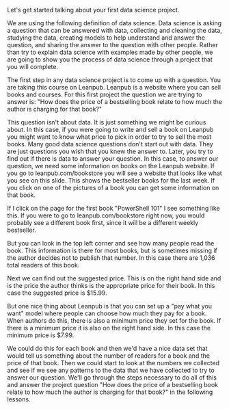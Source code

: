 Let's get started talking about your first data science project.

We are using the following definition of data science. Data science is asking a question that can be answered with data, collecting and cleaning the data, studying the data, creating models to help understand and answer the question, and sharing the answer to the question with other people. Rather than try to explain data science with examples made by other people, we are going to show you the process of data science through a project that you will complete. 

The first step in any data science project is to come up with a question. You are taking this course on Leanpub. Leanpub is a website where you can sell books and courses. For this first project the question we are trying to answer is: "How does the price of a bestselling book relate to how much the author is charging for that book?"

This question isn't about data. It is just something we might be curious about. In this case, if you were going to write and sell a book on Leanpub you might want to know what price to pick in order to try to sell the most books. Many good data science questions don't start out with data. They are just questions you wish that you knew the answer to. Later, you try to find out if there is data to answer your question. In this case, to answer our question, we need some information on books on the Leanpub website. If you go to leanpub.com/bookstore you will see a website that looks like what you see on this slide. This shows the bestseller books for the last week. If you click on one of the pictures of a book you can get some information on that book. 

If I click on the page for the first book "PowerShell 101" I see something like this. If you were to go to leanpub.com/bookstore right now, you would probably see a different book first, since it will be a different weekly bestseller. 

But you can look in the top left corner and see how many people read the book. This information is there for most books, but is sometimes missing if the author decides not to publish that number. In this case there are 1,036 total readers of this book. 

Next we can find out the suggested price. This is on the right hand side and is the price the author thinks is the appropriate price for their book. In this case the suggested price is $15.99. 

But one nice thing about Leanpub is that you can set up a "pay what you want" model where people can choose how much they pay for a book. When authors do this, there is also a minimum price they set for the book. If there is a minimum price it is also on the right hand side. In this case the minimum price is $7.99.

We could do this for each book and then we'd have a nice data set that would tell us something about the number of readers for a book and the price of that book. Then we could start to look at the numbers we collected and see if we see any patterns to the data that we have collected to try to answer our question. We'll go through the steps necessary to do all of this and answer the project question "How does the price of a bestselling book relate to how much the author is charging for that book?" in the following lessons.